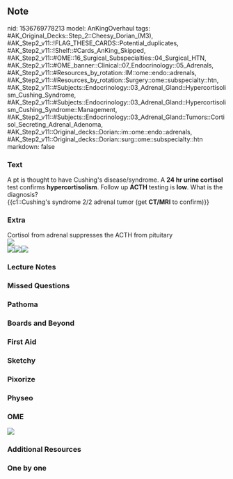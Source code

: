 ## Note
nid: 1536769778213
model: AnKingOverhaul
tags: #AK_Original_Decks::Step_2::Cheesy_Dorian_(M3), #AK_Step2_v11::!FLAG_THESE_CARDS::Potential_duplicates, #AK_Step2_v11::!Shelf::#Cards_AnKing_Skipped, #AK_Step2_v11::#OME::16_Surgical_Subspecialties::04_Surgical_HTN, #AK_Step2_v11::#OME_banner::Clinical::07_Endocrinology::05_Adrenals, #AK_Step2_v11::#Resources_by_rotation::IM::ome::endo::adrenals, #AK_Step2_v11::#Resources_by_rotation::Surgery::ome::subspecialty::htn, #AK_Step2_v11::#Subjects::Endocrinology::03_Adrenal_Gland::Hypercortisolism_Cushing_Syndrome, #AK_Step2_v11::#Subjects::Endocrinology::03_Adrenal_Gland::Hypercortisolism_Cushing_Syndrome::Management, #AK_Step2_v11::#Subjects::Endocrinology::03_Adrenal_Gland::Tumors::Cortisol_Secreting_Adrenal_Adenoma, #AK_Step2_v11::Original_decks::Dorian::im::ome::endo::adrenals, #AK_Step2_v11::Original_decks::Dorian::surg::ome::subspecialty::htn
markdown: false

### Text
<div>
  A pt is thought to have Cushing's disease/syndrome. A <b>24 hr
  urine cortisol</b> test confirms <b>hypercortisolism</b>. Follow
  up <b>ACTH</b> testing is <b>low</b>. What is the diagnosis?
  <div>
    {{c1::Cushing's syndrome 2/2 adrenal tumor (get <b>CT/MRI</b>
    to confirm)}}
  </div>
</div>

### Extra
<div>
  Cortisol from adrenal suppresses the ACTH from pituitary
</div>
<div>
  <img src="paste-104509439213571.jpg">
  <div><img src="paste-9840779392450563.jpg"><img src=
  "paste-9840856701861891.jpg"><img src=
  "paste-31877247270915.jpg"></div>
</div>

### Lecture Notes


### Missed Questions


### Pathoma


### Boards and Beyond


### First Aid


### Sketchy


### Pixorize


### Physeo


### OME
<div class="ome-widget">
  <a href=
  "https://onlinemeded.org/spa/endocrinology/adrenals/acquire?ref=anki">
  <img src="_OME_AnkiFlashcards_Lesson_5.png"></a>
</div>

### Additional Resources


### One by one

